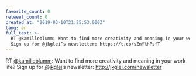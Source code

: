 ```yaml
---
favorite_count: 0
retweet_count: 0
created_at: "2019-03-10T21:25:53.000Z"
lang: en
full_text: >-
  RT @kamilleblumm: Want to find more creativity and meaning in your work life?
  Sign up for @jkglei’s newsletter: https://t.co/sZnYkhPsfT
---
```


RT [@kamilleblumm](https://twitter.com/kamilleblumm): Want to find more
creativity and meaning in your work life? Sign up for
[@jkglei](https://twitter.com/jkglei)’s newsletter:
<http://jkglei.com/newsletter>
